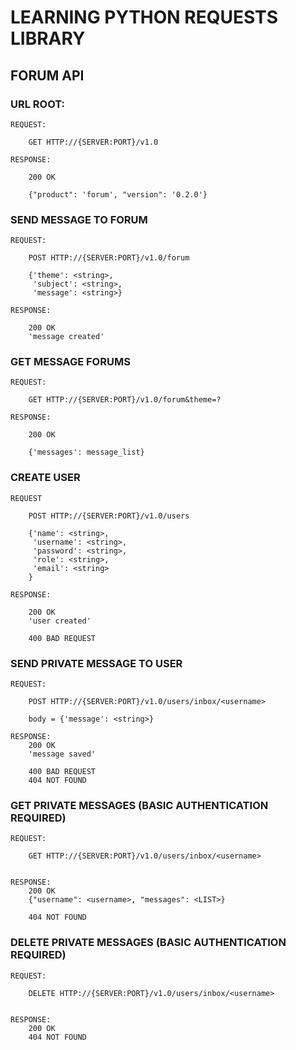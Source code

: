 # LEARNING PYTHON REQUESTS LIBRARY

## FORUM API

### URL ROOT:

    REQUEST:

        GET HTTP://{SERVER:PORT}/v1.0

    RESPONSE:

        200 OK

        {"product": 'forum', "version": '0.2.0'}

### SEND MESSAGE TO FORUM

    REQUEST:

        POST HTTP://{SERVER:PORT}/v1.0/forum

        {'theme': <string>,
         'subject': <string>,
         'message': <string>}

    RESPONSE:

        200 OK
        'message created'

### GET MESSAGE FORUMS

    REQUEST:

        GET HTTP://{SERVER:PORT}/v1.0/forum&theme=?

    RESPONSE:

        200 OK

        {'messages': message_list}


### CREATE USER

    REQUEST

        POST HTTP://{SERVER:PORT}/v1.0/users

        {'name': <string>,
         'username': <string>,
         'password': <string>,
         'role': <string>,
         'email': <string>
        }

    RESPONSE:

        200 OK
        'user created'

        400 BAD REQUEST


### SEND PRIVATE MESSAGE TO USER

    REQUEST:

        POST HTTP://{SERVER:PORT}/v1.0/users/inbox/<username>

        body = {'message': <string>}

    RESPONSE:
        200 OK
        'message saved'

        400 BAD REQUEST
        404 NOT FOUND


### GET PRIVATE MESSAGES (BASIC AUTHENTICATION REQUIRED)

    REQUEST:

        GET HTTP://{SERVER:PORT}/v1.0/users/inbox/<username>


    RESPONSE:
        200 OK
        {"username": <username>, "messages": <LIST>}

        404 NOT FOUND


### DELETE PRIVATE MESSAGES (BASIC AUTHENTICATION REQUIRED)

    REQUEST:

        DELETE HTTP://{SERVER:PORT}/v1.0/users/inbox/<username>


    RESPONSE:
        200 OK
        404 NOT FOUND
